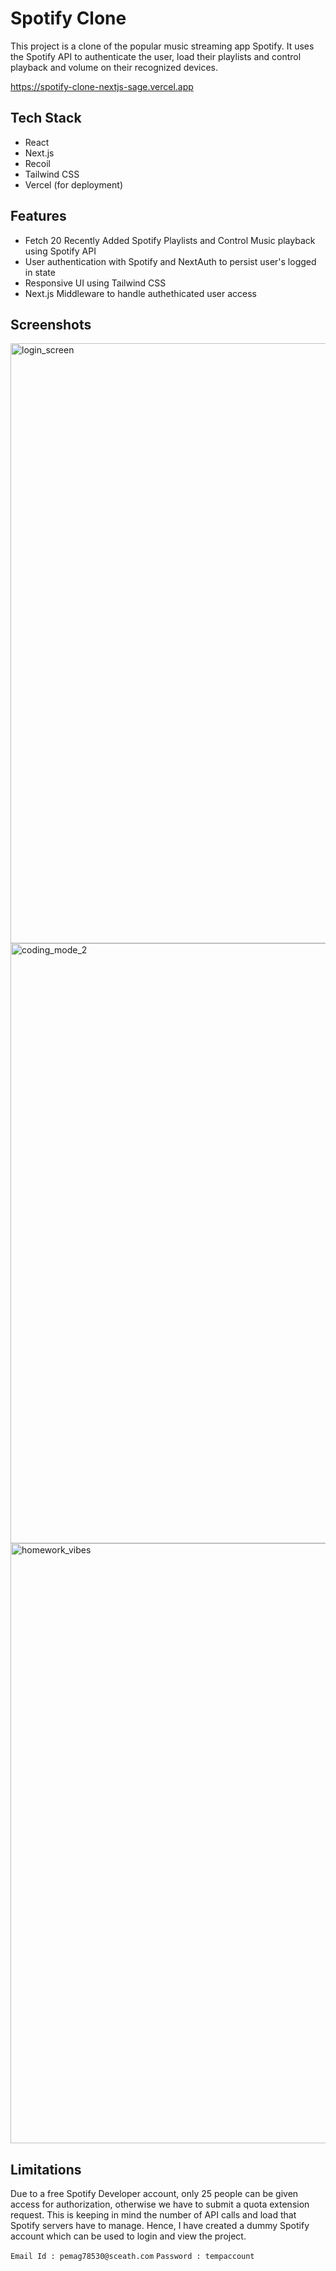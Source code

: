 
# Spotify Clone

This project is a clone of the popular music streaming app Spotify. It uses the Spotify API to authenticate the user, load their playlists and control playback and volume on their recognized devices.

https://spotify-clone-nextjs-sage.vercel.app

## Tech Stack

- React 
- Next.js 
- Recoil
- Tailwind CSS
- Vercel (for deployment)

## Features

- Fetch 20 Recently Added Spotify Playlists and Control Music playback using Spotify API
- User authentication with Spotify and NextAuth to persist user's logged in state
- Responsive UI using Tailwind CSS
- Next.js Middleware to handle authethicated user access

## Screenshots
<img width="960" alt="login_screen" src="https://user-images.githubusercontent.com/66862584/170701986-24ca3ed0-a77d-4697-ae39-ddee97ffb2a0.png">

<img width="960" alt="coding_mode_2" src="https://user-images.githubusercontent.com/66862584/170702021-639c46ae-e8d7-4433-a4c8-a04794f004b2.png">

<img width="960" alt="homework_vibes" src="https://user-images.githubusercontent.com/66862584/170701733-ede520a9-536e-4502-9f2b-4b0297883f98.png">

## Limitations
Due to a free Spotify Developer account, only 25 people can be given access for authorization, otherwise we have to submit a quota extension request. This is keeping in mind the number of API calls and load that Spotify servers have to manage. Hence, I have created a dummy Spotify account which can be used to login and view the project. 

`Email Id : pemag78530@sceath.com`
`Password : tempaccount`


